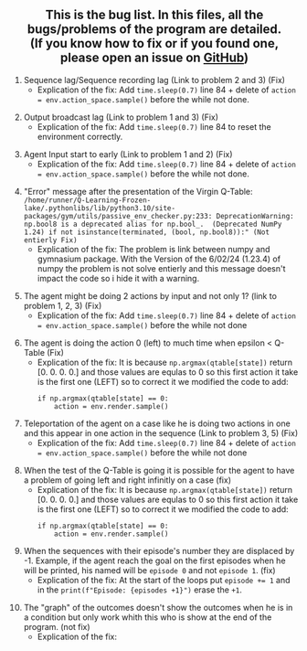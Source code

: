 <h2 align="center">This is the bug list. In this files, all the bugs/problems of the program are detailed. <br>(If you know how to fix or if you found one, please open an issue on <a href="https://github.com/VOCdevShy/Q-Learning_Frozen_Lake/issues">GitHub</a>)</br></h2> 

1. Sequence lag/Sequence recording lag (Link to problem 2 and 3) (Fix)
    - Explication of the fix: Add `time.sleep(0.7)` line 84 + delete of `action = env.action_space.sample()` before the while not done.
      
<p> </p>

2. Output broadcast lag (Link to problem 1 and 3) (Fix)
    - Explication of the fix: Add `time.sleep(0.7)` line 84 to reset the environment correctly.

<p> </p>

3. Agent Input start to early (Link to problem 1 and 2) (Fix)
    - Explication of the fix: Add `time.sleep(0.7)` line 84 + delete of `action = env.action_space.sample()` before the while not done.

<p> </p>

4. "Error" message after the presentation of the Virgin Q-Table:
<br>`/home/runner/Q-Learning-Frozen-lake/.pythonlibs/lib/python3.10/site-packages/gym/utils/passive_env_checker.py:233: DeprecationWarning: np.bool8 is a deprecated alias for np.bool_.  (Deprecated NumPy 1.24)
      if not isinstance(terminated, (bool, np.bool8)):" (Not entierly Fix)`
    - Explication of the fix: The problem is link between numpy and gymnasium package. With the Version of the 6/02/24 (1.23.4) of numpy the problem is not solve entierly and this message doesn't impact the code so i hide it with a warning.

<p> </p>
    
5. The agent might be doing 2 actions by input and not only 1? (link to problem 1, 2, 3) (Fix)
    - Explication of the fix: Add `time.sleep(0.7)` line 84 + delete of `action = env.action_space.sample()` before the while not done

<p> </p>

6. The agent is doing the action 0 (left) to much time when epsilon < Q-Table (Fix)
    - Explication of the fix: It is because `np.argmax(qtable[state])` return [0. 0. 0. 0.] and those values are equlas to 0 so this first action it take is the first one (LEFT) so to correct it we modified the code to add:
      ```
      if np.argmax(qtable[state] == 0:
          action = env.render.sample()
      ```

<p> </p>

7. Teleportation of the agent on a case like he is doing two actions in one and this appear in one action in the sequence (Link to problem 3, 5) (Fix)
    - Explication of the fix: Add `time.sleep(0.7)` line 84 + delete of `action = env.action_space.sample()` before the while not done

<p> </p>

 8. When the test of the Q-Table is going it is possible for the agent to have a problem of going left and right infinitly on a case (fix)
    - Explication of the fix: It is because `np.argmax(qtable[state])` return [0. 0. 0. 0.] and those values are equlas to 0 so this first action it take is the first one (LEFT) so to correct it we modified the code to add:
      ```
      if np.argmax(qtable[state] == 0:
          action = env.render.sample()
      ```

<p> </p>

9. When the sequences with their episode's number they are displaced by -1. Example, if the agent reach the goal on the first episodes when he will be printed, his named will be `episode 0` and not `episode 1`. (fix)
    - Explication of the fix: At the start of the loops put `episode += 1` and in the `print(f"Episode: {episodes +1}")` erase the `+1`.

<p> </p>

10. The "graph" of the outcomes doesn't show the outcomes when he is in a condition but only work whith this who is show at the end of the program. (not fix)
    - Explication of the fix: